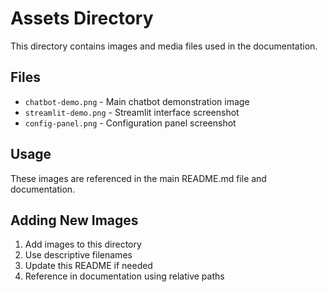 # Assets Directory

This directory contains images and media files used in the documentation.

## Files

- `chatbot-demo.png` - Main chatbot demonstration image
- `streamlit-demo.png` - Streamlit interface screenshot
- `config-panel.png` - Configuration panel screenshot

## Usage

These images are referenced in the main README.md file and documentation.

## Adding New Images

1. Add images to this directory
2. Use descriptive filenames
3. Update this README if needed
4. Reference in documentation using relative paths
